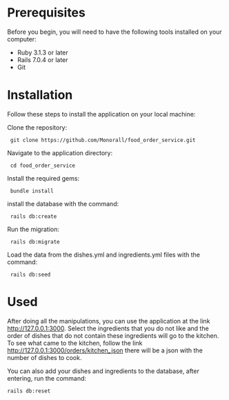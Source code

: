 # Prerequisites

Before you begin, you will need to have the following tools installed on your computer:

   * Ruby 3.1.3 or later
   * Rails 7.0.4 or later
   * Git
   
   # Installation
 
 Follow these steps to install the application on your local machine:
 
 Clone the repository:
 
     git clone https://github.com/Monorall/food_order_service.git
     
Navigate to the application directory:
 
     cd food_order_service
     
Install the required gems:
     
     bundle install
     
install the database with the command:

     rails db:create

Run the migration:

     rails db:migrate
     
Load the data from the dishes.yml and ingredients.yml files with the command:
   
     rails db:seed
    
# Used

Аfter doing all the manipulations, you can use the application at the link http://127.0.0.1:3000. Select the ingredients that you do not like and the order of dishes that do not contain these ingredients will go to the kitchen. To see what came to the kitchen, follow the link http://127.0.0.1:3000/orders/kitchen_json there will be a json with the number of dishes to cook.

You can also add your dishes and ingredients to the database, after entering, run the command:

    rails db:reset
